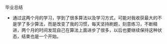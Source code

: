 毕业总结

- 通过这两个月的学习，学到了很多算法以及学习方式，可能对我收获最大的不是学了多少算法，而是改变了我的习惯，每天坚持刷题，刻意练习，不断精进，两个月的时间发现自己在算法上面进步了很多，以后也要继续保持这种状态，结束也是一个开始。

